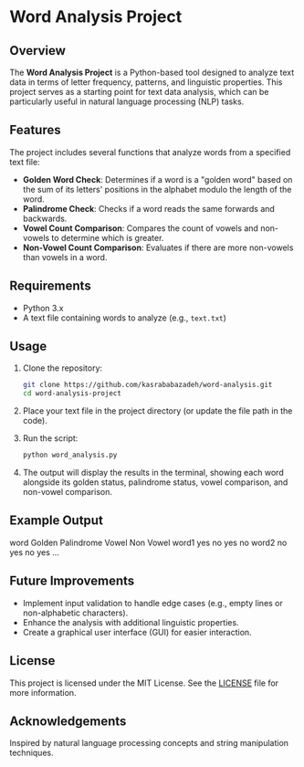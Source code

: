 # Word Analysis Project

## Overview

The **Word Analysis Project** is a Python-based tool designed to analyze text data in terms of letter frequency, patterns, and linguistic properties. This project serves as a starting point for text data analysis, which can be particularly useful in natural language processing (NLP) tasks.

## Features

The project includes several functions that analyze words from a specified text file:

- **Golden Word Check**: Determines if a word is a "golden word" based on the sum of its letters' positions in the alphabet modulo the length of the word.
- **Palindrome Check**: Checks if a word reads the same forwards and backwards.
- **Vowel Count Comparison**: Compares the count of vowels and non-vowels to determine which is greater.
- **Non-Vowel Count Comparison**: Evaluates if there are more non-vowels than vowels in a word.

## Requirements

- Python 3.x
- A text file containing words to analyze (e.g., `text.txt`)

## Usage

1. Clone the repository:
   ```bash
   git clone https://github.com/kasrababazadeh/word-analysis.git
   cd word-analysis-project

2. Place your text file in the project directory (or update the file path in the code).

3. Run the script:
   ```bash
   python word_analysis.py

4. The output will display the results in the terminal, showing each word alongside its golden status, palindrome status, vowel comparison, and non-vowel comparison.

## Example Output

word    Golden  Palindrome  Vowel      Non Vowel
word1   yes     no          yes        no
word2   no      yes         no         yes
...


## Future Improvements

- Implement input validation to handle edge cases (e.g., empty lines or non-alphabetic characters).
- Enhance the analysis with additional linguistic properties.
- Create a graphical user interface (GUI) for easier interaction.

## License

This project is licensed under the MIT License. See the [LICENSE](LICENSE) file for more information.

## Acknowledgements

Inspired by natural language processing concepts and string manipulation techniques.
